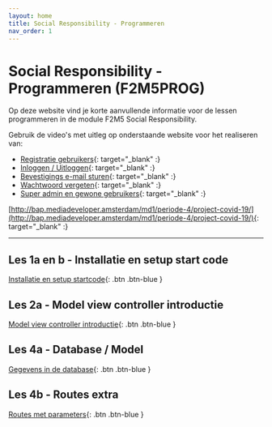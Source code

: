 ```yaml
---
layout: home
title: Social Responsibility - Programmeren
nav_order: 1
---
```


# Social Responsibility - Programmeren (F2M5PROG)

Op deze website vind je korte aanvullende informatie voor de lessen programmeren in de module F2M5 Social Responsibility.

Gebruik de video's met uitleg op onderstaande website voor het realiseren van:

- [Registratie gebruikers](http://bap.mediadeveloper.amsterdam/covid-19/features/gebruikers-registreren/){: target="_blank" :}
- [Inloggen / Uitloggen](http://bap.mediadeveloper.amsterdam/covid-19/features/inloggen-en-uitloggen/){: target="_blank" :}
- [Bevestigings e-mail sturen](http://bap.mediadeveloper.amsterdam/covid-19/features/bevestigings-e-mail-sturen/){: target="_blank" :}
- [Wachtwoord vergeten](http://bap.mediadeveloper.amsterdam/covid-19/features/06-wachtwoord-vergeten-reset/){: target="_blank" :}
- [Super admin en gewone gebruikers](http://bap.mediadeveloper.amsterdam/covid-19/features/07-super-admin-en-gewone-gebruikers/){: target="_blank" :}

[http://bap.mediadeveloper.amsterdam/md1/periode-4/project-covid-19/](http://bap.mediadeveloper.amsterdam/md1/periode-4/project-covid-19/){: target="_blank" :}


---

## Les 1a en b - Installatie en setup start code

[Installatie en setup startcode](01-startcode-setup){: .btn .btn-blue }

## Les 2a - Model view controller introductie

[Model view controller introductie](02-mvc-intro){: .btn .btn-blue }

## Les 4a - Database / Model
[Gegevens in de database](03-database){: .btn .btn-blue }

## Les 4b - Routes extra
[Routes met parameters](04-route-parameters){: .btn .btn-blue }
